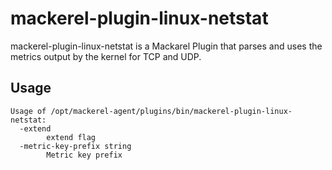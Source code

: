 # mackerel-plugin-linux-netstat

mackerel-plugin-linux-netstat is a Mackarel Plugin that parses and uses the metrics output by the kernel for TCP and UDP.

## Usage

```
Usage of /opt/mackerel-agent/plugins/bin/mackerel-plugin-linux-netstat:
  -extend
    	extend flag
  -metric-key-prefix string
    	Metric key prefix
```
